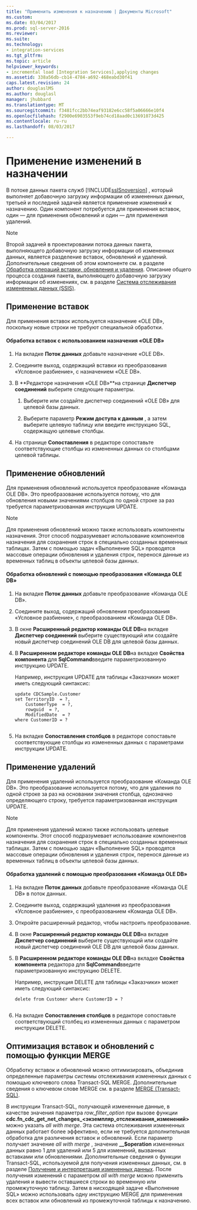 ```yaml
---
title: "Применить изменения к назначению | Документы Microsoft"
ms.custom: 
ms.date: 03/04/2017
ms.prod: sql-server-2016
ms.reviewer: 
ms.suite: 
ms.technology:
- integration-services
ms.tgt_pltfrm: 
ms.topic: article
helpviewer_keywords:
- incremental load [Integration Services],applying changes
ms.assetid: 338a56db-cb14-4784-a692-468eabd30f41
caps.latest.revision: 24
author: douglaslMS
ms.author: douglasl
manager: jhubbard
ms.translationtype: MT
ms.sourcegitcommit: f3481fcc2bb74eaf93182e6cc58f5a06666e10f4
ms.openlocfilehash: f2900e6903553f9eb74cd18aad0c13691073d425
ms.contentlocale: ru-ru
ms.lasthandoff: 08/03/2017

---
```

# <a name="apply-the-changes-to-the-destination"></a>Применение изменений в назначении
  В потоке данных пакета служб [!INCLUDE[ssISnoversion](../../includes/ssisnoversion-md.md)] , который выполняет добавочную загрузку информации об измененных данных, третьей и последней задачей является применение изменений к назначению. Один компонент потребуется для применения вставок, один — для применения обновлений и один — для применения удалений.  
  
> [!NOTE]  
>  Второй задачей в проектировании потока данных пакета, выполняющего добавочную загрузку информации об измененных данных, является разделение вставок, обновлений и удалений. Дополнительные сведения об этом компоненте см. в разделе [Обработка операций вставки, обновления и удаления](../../integration-services/change-data-capture/process-inserts-updates-and-deletes.md). Описание общего процесса создания пакета, выполняющего добавочную загрузку информации об изменениях, см. в разделе [Система отслеживания измененных данных (SSIS)](../../integration-services/change-data-capture/change-data-capture-ssis.md).  
  
## <a name="applying-inserts"></a>Применение вставок  
 Для применения вставок используется назначение «OLE DB», поскольку новые строки не требуют специальной обработки.  
  
#### <a name="to-process-inserts-by-using-an-ole-db-destination"></a>Обработка вставок с использованием назначения «OLE DB»  
  
1.  На вкладке **Поток данных** добавьте назначение «OLE DB».  
  
2.  Соедините выход, содержащий вставки из преобразования «Условное разбиение», с назначением «OLE DB».  
  
3.  В **Редакторе назначения «OLE DB»**на странице **Диспетчер соединений** выберите следующие параметры.  
  
    1.  Выберите или создайте диспетчер соединений «OLE DB» для целевой базы данных.  
  
    2.  Выберите параметр **Режим доступа к данным** , а затем выберите целевую таблицу или введите инструкцию SQL, содержащую целевые столбцы.  
  
4.  На странице **Сопоставления** в редакторе сопоставьте соответствующие столбцы из измененных данных со столбцами целевой таблицы.  
  
## <a name="applying-updates"></a>Применение обновлений  
 Для применения обновлений используется преобразование «Команда OLE DB». Это преобразование используется потому, что для обновления новыми значениями столбцов по одной строке за раз требуется параметризованная инструкция UPDATE.  
  
> [!NOTE]  
>  Для применения обновлений можно также использовать компоненты назначения. Этот способ подразумевает использование компонентов назначения для сохранения строк в специально созданных временных таблицах. Затем с помощью задач «Выполнение SQL» проводятся массовые операции обновления и удаления строк, перенося данные из временных таблиц в объекты целевой базы данных.  
  
#### <a name="to-process-updates-by-using-an-ole-db-command-transformation"></a>Обработка обновлений с помощью преобразования «Команда OLE DB»  
  
1.  На вкладке **Поток данных** добавьте преобразование «Команда OLE DB».  
  
2.  Соедините выход, содержащий обновления преобразования «Условное разбиение», с преобразованием «Команда OLE DB».  
  
3.  В окне **Расширенный редактор команды OLE DB**на вкладке **Диспетчер соединений** выберите существующий или создайте новый диспетчер соединений OLE DB для целевой базы данных.  
  
4.  В **Расширенном редакторе команды OLE DB**на вкладке **Свойства компонента** для **SqlCommand**введите параметризованную инструкцию UPDATE.  
  
     Например, инструкция UPDATE для таблицы «Заказчики» может иметь следующий синтаксис:  
  
    ```  
    update CDCSample.Customer  
    set TerritoryID  = ?,  
        CustomerType  = ?,  
        rowguid  = ?,  
        ModifiedDate  = ?  
    where CustomerID = ?  
  
    ```  
  
5.  На вкладке **Сопоставления столбцов** в редакторе сопоставьте соответствующие столбцы из измененных данных с параметрами инструкции UPDATE.  
  
## <a name="applying-deletes"></a>Применение удалений  
 Для применения удалений используется преобразование «Команда OLE DB». Это преобразование используется потому, что для удаления по одной строке за раз на основании значения столбца, однозначно определяющего строку, требуется параметризованная инструкция UPDATE.  
  
> [!NOTE]  
>  Для применения удалений можно также использовать целевые компоненты. Этот способ подразумевает использование компонентов назначения для сохранения строк в специально созданных временных таблицах. Затем с помощью задач «Выполнение SQL» проводятся массовые операции обновления и удаления строк, перенося данные из временных таблиц в объекты целевой базы данных.  
  
#### <a name="to-process-deletes-by-using-an-ole-db-command-transformation"></a>Обработка удалений с помощью преобразования «Команда OLE DB»  
  
1.  На вкладке **Поток данных** добавьте преобразование «Команда OLE DB» в поток данных.  
  
2.  Соедините выход, содержащий удаления из преобразования «Условное разбиение», с преобразованием «Команда OLE DB».  
  
3.  Откройте расширенный редактор, чтобы настроить преобразование.  
  
4.  В окне **Расширенный редактор команды OLE DB**на вкладке **Диспетчер соединений** выберите существующий или создайте новый диспетчер соединений OLE DB для целевой базы данных.  
  
5.  В **Расширенном редакторе команды OLE DB**на вкладке **Свойства компонента** редактора для **SqlCommand**введите параметризованную инструкцию DELETE.  
  
     Например, инструкция DELETE для таблицы «Заказчики» может иметь следующий синтаксис:  
  
    ```  
    delete from Customer where CustomerID = ?  
  
    ```  
  
6.  На вкладке **Сопоставления столбцов** в редакторе сопоставьте соответствующий столбец из измененных данных с параметром инструкции DELETE.  
  
## <a name="optimizing-inserts-and-updates-by-using-merge-functionality"></a>Оптимизация вставок и обновлений с помощью функции MERGE  
 Обработку вставок и обновлений можно оптимизировать, объединив определенные параметры системы отслеживания измененных данных с помощью ключевого слова Transact-SQL MERGE. Дополнительные сведения о ключевом слове MERGE см. в разделе [MERGE (Transact-SQL)](../../t-sql/statements/merge-transact-sql.md).  
  
 В инструкции Transact-SQL, получающей измененные данные, в качестве значения параметра *row_filter_option* при вызове функции **cdc.fn_cdc_get_net_changes_<экземпляр_отслеживания_изменений>** можно указать *all with merge*. Эта система отслеживания измененных данных работает более эффективно, если не требуется дополнительная обработка для различения вставок и обновлений. Если параметр получает значение *all with merge* , значение **__$operation** измененных данных равно 1 для удалений или 5 для изменений, вызванных вставками или обновлениями. Дополнительные сведения о функции Transact-SQL, используемой для получения измененных данных, см. в разделе [Получение и интерпретация измененных данных](../../integration-services/change-data-capture/retrieve-and-understand-the-change-data.md). После получения изменений с параметром *all with merge* можно применить удаления и вывести оставшиеся строки во временную или промежуточную таблицу. Затем в нисходящей задаче «Выполнение SQL» можно использовать одну инструкцию MERGE для применения всех вставок или обновлений из промежуточной таблицы к назначению.  
  
  
